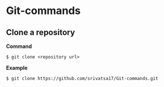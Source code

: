 # Git-commands
## Clone a repository
**Command**
```
$ git clone <repository url>
```
**Example**
```
$ git clone https://github.com/srivatsa17/Git-commands.git
```